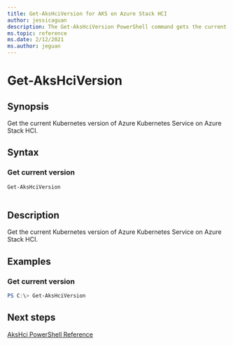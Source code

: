 ```yaml
---
title: Get-AksHciVersion for AKS on Azure Stack HCI
author: jessicaguan
description: The Get-AksHciVersion PowerShell command gets the current Kubernetes version of Azure Kubernetes Service on Azure Stack HCI.
ms.topic: reference
ms.date: 2/12/2021
ms.author: jeguan
---
```


# Get-AksHciVersion

## Synopsis
Get the current Kubernetes version of Azure Kubernetes Service on Azure Stack HCI.

## Syntax

### Get current version
```powershell
Get-AksHciVersion  
                          
```

## Description
Get the current Kubernetes version of Azure Kubernetes Service on Azure Stack HCI.

## Examples

### Get current version
```powershell
PS C:\> Get-AksHciVersion
```
## Next steps

[AksHci PowerShell Reference](index.md)